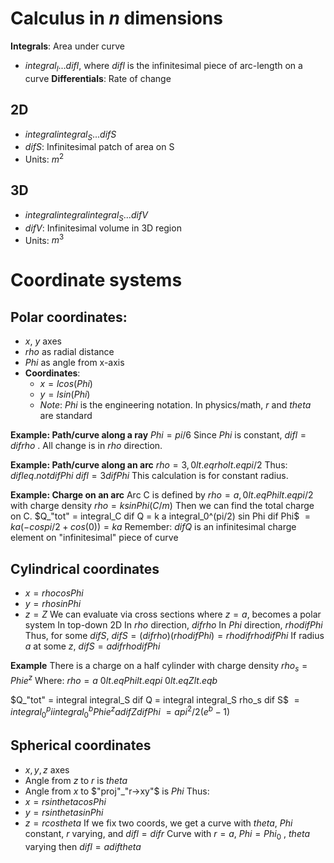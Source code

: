 # Calculus in *n* dimensions
**Integrals**: Area under curve
- $integral_l ... dif l$, where $dif l$ is the infinitesimal piece of arc-length on a curve
**Differentials**: Rate of change

## 2D
- $integral integral_S ... dif S$
- $dif S$: Infinitesimal patch of area on S
- Units: $m^2$

## 3D
- $integral integral integral_S ... dif V$
- $dif V$: Infinitesimal volume in 3D region
- Units: $m^3$

# Coordinate systems
## Polar coordinates:
- $x$, $y$ axes
- $rho$ as radial distance
- $Phi$ as angle from x-axis
- **Coordinates**:
	- $x = l cos(Phi)$
	- $y = l sin(Phi)$
	- *Note*: $Phi$ is the engineering notation. In physics/math, $r$ and $theta$ are standard

**Example: Path/curve along a ray**
$Phi = pi/6$ 
	Since $Phi$ is constant, $dif l = dif rho$ . All change is in $rho$ direction.

**Example: Path/curve along an arc**
$rho = 3, 0 lt.eq rho lt.eq pi/2$
	Thus: 
	$dif l eq.not dif Phi$
	$dif l = 3 dif Phi$
This calculation is for constant radius.

**Example: Charge on an arc**
Arc C is defined by $rho = a, 0 lt.eq Phi lt.eq pi/2$ with charge density $rho = k sin Phi (C/m)$
Then we can find the total charge on C.
$Q_"tot" = integral_C dif Q = k a integral_0^(pi/2) sin Phi dif Phi$ 
$= k a (-cos pi/2 + cos(0)) = k a$
Remember: $dif Q$ is an infinitesimal charge element on "infinitesimal" piece of curve

## Cylindrical coordinates
- $x = rho cos Phi$
- $y = rho sin Phi$
- $z = Z$
We can evaluate via cross sections where $z = a$, becomes a polar system
In top-down 2D
In $rho$ direction, $dif rho$
In $Phi$ direction, $rho dif Phi$
Thus, for some $dif S$, $dif S = (dif rho)(rho dif Phi) = rho dif rho dif Phi$
If radius $a$ at some $z$, $dif S = a dif rho dif Phi$

**Example**
There is a charge on a half cylinder with charge density $rho_s = Phi e^z$ 
Where:
$rho = a$
$0 lt.eq Phi lt.eq pi$
$0 lt.eq Z lt.eq b$

$Q_"tot" = integral integral_S dif Q = integral integral_S rho_s dif S$
$= integral_0^pi integral_0^b Phi e^z a dif Z dif Phi$
$= a pi^2/2 (e^b - 1)$

## Spherical coordinates
- $x, y, z$ axes
- Angle from $z$ to $r$ is $theta$ 
- Angle from $x$ to $"proj"_"r->xy"$ is $Phi$ 
Thus:
- $x = r sin theta cos Phi$
- $y = r sin theta sin Phi$
- $z = r cos theta$
If we fix two coords, we get a curve with $theta$, $Phi$ constant, $r$ varying, and $dif l = dif r$
Curve with $r = a$, $Phi = Phi_0$ , $theta$ varying then $dif l = a dif theta$